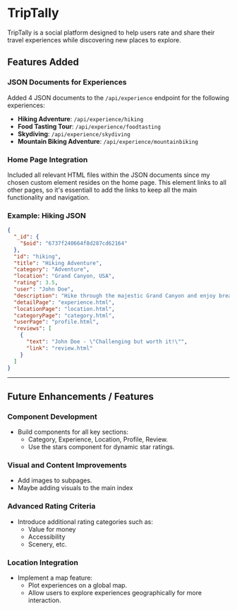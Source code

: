 # TripTally

TripTally is a social platform designed to help users rate and share their travel experiences while discovering new places to explore.

## Features Added

### JSON Documents for Experiences

Added 4 JSON documents to the `/api/experience` endpoint for the following experiences:

- **Hiking Adventure**: `/api/experience/hiking`
- **Food Tasting Tour**: `/api/experience/foodtasting`
- **Skydiving**: `/api/experience/skydiving`
- **Mountain Biking Adventure**: `/api/experience/mountainbiking`

### Home Page Integration

Included all relevant HTML files within the JSON documents since my chosen custom element resides on the home page. This element links to all other pages, so it's essentiall to add the links to keep all the main functionality and navigation.

### Example: Hiking JSON

```json
{
  "_id": {
    "$oid": "6737f240664f8d287cd62164"
  },
  "id": "hiking",
  "title": "Hiking Adventure",
  "category": "Adventure",
  "location": "Grand Canyon, USA",
  "rating": 3.5,
  "user": "John Doe",
  "description": "Hike through the majestic Grand Canyon and enjoy breathtaking views.",
  "detailPage": "experience.html",
  "locationPage": "location.html",
  "categoryPage": "category.html",
  "userPage": "profile.html",
  "reviews": [
    {
      "text": "John Doe - \"Challenging but worth it!\"",
      "link": "review.html"
    }
  ]
}
```

---

## Future Enhancements / Features

### Component Development
- Build components for all key sections:
  - Category, Experience, Location, Profile, Review.
  - Use the stars component for dynamic star ratings.

### Visual and Content Improvements
- Add images to subpages.
- Maybe adding visuals to the main index
  
### Advanced Rating Criteria
- Introduce additional rating categories such as:
  - Value for money
  - Accessibility
  - Scenery, etc.

### Location Integration
- Implement a map feature:
  - Plot experiences on a global map.
  - Allow users to explore experiences geographically for more interaction.
